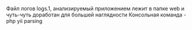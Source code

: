 Файл логов logs.1, анализируемый приложением лежит в папке web и чуть-чуть доработан для большей наглядности
Консольная команда - php yii parsing
